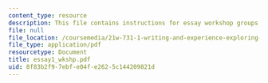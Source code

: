 ```yaml
---
content_type: resource
description: This file contains instructions for essay workshop groups.
file: null
file_location: /coursemedia/21w-731-1-writing-and-experience-exploring-self-in-society-spring-2004/8f83b2f97ebfe04fe2625c144209821d_essay1_wkshp.pdf
file_type: application/pdf
resourcetype: Document
title: essay1_wkshp.pdf
uid: 8f83b2f9-7ebf-e04f-e262-5c144209821d
---
```

